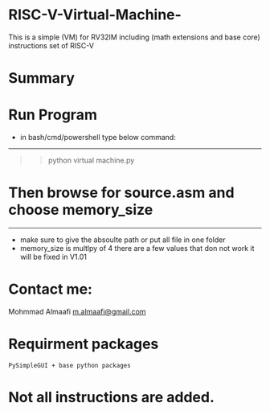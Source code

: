 # RISC-V-Virtual-Machine-
This is a simple (VM) for RV32IM including (math extensions and base core) instructions set of RISC-V

# Summary


# Run Program
- in bash/cmd/powershell type below command:
---------------------------------------------
>>   python virtual machine.py
# Then browse for source.asm and choose memory_size   
---------------------------------------------
- make sure to give the absoulte path or put all file in one folder
- memory_size is multlpy of 4
	there are a few values that don not work
	it will be fixed in V1.01


# Contact me:
Mohmmad Almaafi  m.almaafi@gmail.com


# Requirment packages
	PySimpleGUI + base python packages
	
	
# Not all instructions are added. 
